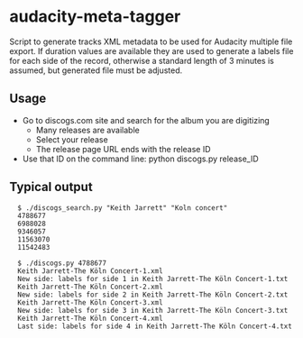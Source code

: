 # audacity-meta-tagger
Script to generate tracks XML metadata to be used for Audacity multiple file export. 
If duration values are available they are used to generate a labels file for each side of the record, otherwise a standard length of 3 minutes is assumed, but generated file must be adjusted.

Usage
------
- Go to discogs.com site and search for the album you are digitizing
  - Many releases are available
  - Select your release
  - The release page URL ends with the release ID
- Use that ID on the command line: python discogs.py release_ID

Typical output
--------------
      $ ./discogs_search.py "Keith Jarrett" "Koln concert"
      4788677
      6988028
      9346057
      11563070
      11542483

      $ ./discogs.py 4788677
      Keith Jarrett-The Köln Concert-1.xml
      New side: labels for side 1 in Keith Jarrett-The Köln Concert-1.txt
      Keith Jarrett-The Köln Concert-2.xml
      New side: labels for side 2 in Keith Jarrett-The Köln Concert-2.txt
      Keith Jarrett-The Köln Concert-3.xml
      New side: labels for side 3 in Keith Jarrett-The Köln Concert-3.txt
      Keith Jarrett-The Köln Concert-4.xml
      Last side: labels for side 4 in Keith Jarrett-The Köln Concert-4.txt
      
